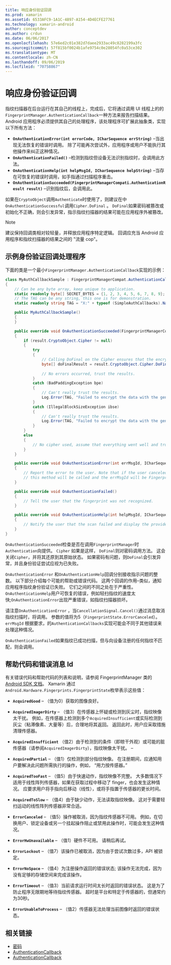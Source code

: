 ```yaml
---
title: 响应身份验证回调
ms.prod: xamarin
ms.assetid: 6533AFC9-1A1C-4897-A154-4D4ECFE27761
ms.technology: xamarin-android
author: conceptdev
ms.author: crdun
ms.date: 06/06/2017
ms.openlocfilehash: 57e6ed2c01e382d7daee2933ac49c8282199a3fc
ms.sourcegitcommit: 57f815bf0024b1afe9754c0e28054fc0a53ce302
ms.translationtype: MT
ms.contentlocale: zh-CN
ms.lasthandoff: 09/06/2019
ms.locfileid: "70758867"
---
```

# <a name="responding-to-authentication-callbacks"></a>响应身份验证回调

指纹扫描器在后台运行在其自己的线程上，完成后，它将通过调用 UI 线程上的的`FingerprintManager.AuthenticationCallback`一种方法来报告扫描结果。 Android 应用程序必须提供其自己的处理程序，该处理程序可扩展此抽象类，实现以下所有方法：

- **`OnAuthenticationError(int errorCode, ICharSequence errString)`** &ndash;当出现无法恢复的错误时调用。 除了可能再次尝试外，应用程序或用户不能执行其他操作来纠正这种情况。
- **`OnAuthenticationFailed()`** &ndash;检测到指纹但设备无法识别指纹时，会调用此方法。
- **`OnAuthenticationHelp(int helpMsgId, ICharSequence helpString)`** &ndash;当存在可恢复的错误时调用，如手指通过扫描程序重击。
- **`OnAuthenticationSucceeded(FingerprintManagerCompati.AuthenticationResult result)`** &ndash;识别指纹后，会调用此。

如果在`CryptoObject`调用`Authenticate`时使用了，则建议在中`OnAuthenticationSuccessful`调用`Cipher.DoFinal` 。
`DoFinal`如果密码被篡改或初始化不正确，则会引发异常，指示指纹扫描器的结果可能在应用程序外被篡改。

> [!NOTE]
> 建议保持回调类相对较轻量，并释放应用程序特定逻辑。 回调应充当 Android 应用程序和指纹扫描器的结果之间的 "流量 cop"。

## <a name="a-sample-authentication-callback-handler"></a>示例身份验证回调处理程序

下面的类是一个最小`FingerprintManager.AuthenticationCallback`实现的示例： 

```csharp
class MyAuthCallbackSample : FingerprintManagerCompat.AuthenticationCallback
{
    // Can be any byte array, keep unique to application.
    static readonly byte[] SECRET_BYTES = {1, 2, 3, 4, 5, 6, 7, 8, 9};
    // The TAG can be any string, this one is for demonstration.
    static readonly string TAG = "X:" + typeof (SimpleAuthCallbacks).Name;

    public MyAuthCallbackSample()
    {
    }

    public override void OnAuthenticationSucceeded(FingerprintManagerCompat.AuthenticationResult result)
    {
        if (result.CryptoObject.Cipher != null) 
        {
            try
            {
                // Calling DoFinal on the Cipher ensures that the encryption worked.
                byte[] doFinalResult = result.CryptoObject.Cipher.DoFinal(SECRET_BYTES);
    
                // No errors occurred, trust the results.              
            }
            catch (BadPaddingException bpe)
            {
                // Can't really trust the results.
                Log.Error(TAG, "Failed to encrypt the data with the generated key." + bpe);
            }
            catch (IllegalBlockSizeException ibse)
            {
                // Can't really trust the results.
                Log.Error(TAG, "Failed to encrypt the data with the generated key." + ibse);
            }
        }
        else
        {
            // No cipher used, assume that everything went well and trust the results.
        }
    }

    public override void OnAuthenticationError(int errMsgId, ICharSequence errString)
    {
        // Report the error to the user. Note that if the user canceled the scan,
        // this method will be called and the errMsgId will be FingerprintState.ErrorCanceled.
    }

    public override void OnAuthenticationFailed()
    {
        // Tell the user that the fingerprint was not recognized.
    }

    public override void OnAuthenticationHelp(int helpMsgId, ICharSequence helpString)
    {
        // Notify the user that the scan failed and display the provided hint.
    }
}
```

`OnAuthenticationSucceeded`检查是否在调用`FingerprintManager`时`Authentication`向提供。 `Cipher` 如果是这样， `DoFinal`则对密码调用方法。 这会关闭`Cipher`，并将其还原到其原始状态。 如果密码有问题，则`DoFinal`会引发异常，并且身份验证尝试应视为已失败。

`OnAuthenticationError` 和`OnAuthenticationHelp`回调分别接收指示问题的整数。 以下部分介绍每个可能的帮助或错误代码。 这两个回调的作用&ndash;类似，通知应用程序指纹身份验证已失败。 它们之间的不同之处在于严重性。 `OnAuthenticationHelp`用户可恢复的错误，例如轻扫指纹的速度太快;`OnAuthenticationError`出现严重错误，如指纹扫描器损坏。

请注意`OnAuthenticationError` ，当`CancellationSignal.Cancel()`通过消息取消指纹扫描时，将调用。 参数的值将为5（`FingerprintState.ErrorCanceled`）。 `errMsgId` 根据要求，的`AuthenticationCallbacks`实现可能会不同于其他错误来处理这种情况。 

`OnAuthenticationFailed`如果指纹已成功扫描，但与向设备注册的任何指纹不匹配，则会调用。 

## <a name="help-codes-and-error-message-ids"></a>帮助代码和错误消息 Id 

有关错误代码和帮助代码的列表和说明，请参阅 FingerprintManager 类的[Android SDK 文档](https://developer.android.com/reference/android/hardware/fingerprint/FingerprintManager.html#FINGERPRINT_ACQUIRED_GOOD)。 Xamarin 通过`Android.Hardware.Fingerprints.FingerprintState`枚举表示这些值：

- **`AcquiredGood`** &ndash; （值为0）获取的图像良好。

- **`AcquiredImagerDirty`** &ndash; （值3）在传感器上怀疑或检测到灰尘时，指纹映像太干扰。 例如，在传感器上检测到多个`AcquiredInsufficient`或实际检测到灰尘（粘滞像素、大量等）后，合理地将其返回。 返回此时，用户应采取措施清理传感器。

- **`AcquiredInsufficient`** （值2）由于检测到的条件（即晾干外观）或可能的脏传感器（请参阅`AcquiredImagerDirty`），指纹映像太干扰。 &ndash;

- **`AcquiredPartial`** &ndash; （值1）仅检测到部分指纹映像。 在注册期间，应通知用户要解决此问题所需执行的操作，例如， &ldquo;用力按传感器。&rdquo;

- **`AcquiredTooFast`** &ndash; （值5）由于快速动作，指纹映像不完整。 大多数情况下适用于线性阵列传感器，如果在获取过程中移动了 finger，也会发生这种情况。 应要求用户将手指向后移动（线性），或将手指置于传感器的更长时间。

- **`AcquiredToSlow`** &ndash; （值4）由于缺少动作，无法读取指纹映像。 这对于需要轻扫运动的线性阵列传感器非常合适。

- **`ErrorCanceled`** &ndash; （值5）操作被取消，因为指纹传感器不可用。 例如，在切换用户、锁定设备或另一个挂起操作阻止或禁用此操作时，可能会发生这种情况。

- **`ErrorHwUnavailable`** &ndash; （值1）硬件不可用。 请稍后再试。

- **`ErrorLockout`** &ndash; （值7）该操作已被取消，因为由于尝试次数过多，API 被锁定。

- **`ErrorNoSpace`** &ndash; （值4）为注册操作返回的错误状态; 该操作无法完成，因为没有足够的存储空间来完成该操作。

- **`ErrorTimeout`** &ndash; （值3）当前请求运行时间太长时返回的错误状态。 这是为了防止程序无限期地等待指纹传感器。 超时是平台和特定于传感器的，但通常约为30秒。

- **`ErrorUnableToProcess`** &ndash; （值2）传感器无法处理当前图像时返回的错误状态。

## <a name="related-links"></a>相关链接

- [密码](https://docs.oracle.com/javase/7/docs/api/javax/crypto/Cipher.html)
- [AuthenticationCallback](https://developer.android.com/reference/android/hardware/fingerprint/FingerprintManager.AuthenticationCallback.html)
- [AuthenticationCallback](https://developer.android.com/reference/android/support/v4/hardware/fingerprint/FingerprintManagerCompat.AuthenticationCallback.html)
